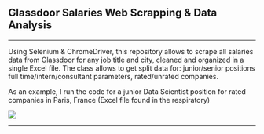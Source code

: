 Glassdoor Salaries Web Scrapping & Data Analysis
---
---

Using Selenium & ChromeDriver, this repository allows to scrape
all salaries data from Glassdoor for any job title and city, 
cleaned and organized in a single Excel file. 
The class allows to get split data for: junior/senior positions
full time/intern/consultant parameters, rated/unrated companies.

As an example, I run the code for a junior Data Scientist position
for rated companies in Paris, France (Excel file found in the
respiratory)

![](Full%20Time%20Junior%20Data%20Scientist.jpg)

---
